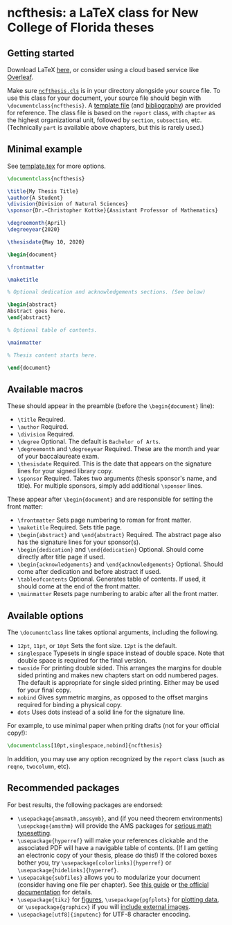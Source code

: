 # ncfthesis: a LaTeX class for New College of Florida theses

## Getting started

Download LaTeX [here](https://www.latex-project.org/get/), or consider using a cloud based service like [Overleaf](https://www.overleaf.com/).

Make sure [`ncfthesis.cls`](ncfthesis.cls) is in your directory alongside your source file.
To use this class for your document, your source file should begin with
`\documentclass{ncfthesis}`.  A [template file](template.tex) (and [bibliography](template.bib)) are provided
for reference. The class file is based on the `report` class, with `chapter` as
the highest organizational unit, followed by `section`, `subsection`, etc. (Technically `part` 
is available above chapters, but this is rarely used.)

## Minimal example
See [template.tex](template.tex) for more options.
```latex
\documentclass{ncfthesis}

\title{My Thesis Title}
\author{A Student}
\division{Division of Natural Sciences}
\sponsor{Dr.~Christopher Kottke}{Assistant Professor of Mathematics}

\degreemonth{April}
\degreeyear{2020}

\thesisdate{May 10, 2020}

\begin{document}

\frontmatter

\maketitle

% Optional dedication and acknowledgements sections. (See below)

\begin{abstract}
Abstract goes here.
\end{abstract}

% Optional table of contents.

\mainmatter

% Thesis content starts here.

\end{document}
```

## Available macros
These should appear in the preamble (before the `\begin{document}` line):
* `\title` Required.
* `\author` Required.
* `\division` Required.
* `\degree` Optional. The default is `Bachelor of Arts`.
* `\degreemonth` and `\degreeyear` Required. These are the month and year of your baccalaureate exam.
* `\thesisdate` Required. This is the date that appears on the signature lines for your signed library copy.
* `\sponsor` Required. Takes two arguments (thesis sponsor's name, and title). For multiple sponsors, simply add additional `\sponsor` lines.

These appear after `\begin{document}` and are responsible for setting the front matter:

* `\frontmatter` Sets page numbering to roman for front matter.
* `\maketitle` Required. Sets title page. 
* `\begin{abstract}` and `\end{abstract}` Required. The abstract page also has the signature lines for your sponsor(s).
* `\begin{dedication}` and `\end{dedication}` Optional. Should come directly after title page if used.
* `\begin{acknowledgements}` and `\end{acknowledgements}` Optional. Should come after dedication and before abstract if used.
* `\tableofcontents` Optional. Generates table of contents. If used, it should come at the end of the front matter.
* `\mainmatter` Resets page numbering to arabic after all the front matter.


## Available options
The `\documentclass` line takes optional arguments, including the following.
* `12pt`, `11pt`, or `10pt` Sets the font size. `12pt` is the default.
* `singlespace` Typesets in single space instead of double space. Note that double space is required for the final version.
* `twoside` For printing double sided. This arranges the margins for double sided printing and makes new chapters start on odd numbered pages. The default is appropriate for single sided printing. Either may be used for your final copy.
* `nobind` Gives symmetric margins, as opposed to the offset margins required for binding a physical copy. 
* `dots` Uses dots instead of a solid line for the signature line.

For example, to use minimal paper when priting drafts (not for your official copy!):
```latex
\documentclass[10pt,singlespace,nobind]{ncfthesis}   
```

In addition, you may use any option recognized by the `report` class (such as `reqno`, `twocolumn`, etc).

## Recommended packages
For best results, the following packages are endorsed:
* `\usepackage{amsmath,amssymb}`, and (if you need theorem environments) `\usepckage{amsthm}` will provide the AMS packages for [serious math typesetting](http://www.texdoc.net/texmf-dist/doc/latex/amsmath/amsldoc.pdf).
* `\usepackage{hyperref}` will make your references clickable and the associated PDF will have a navigable table of contents. (If I am getting an electronic copy of your thesis, please do this!) If the colored boxes bother you, try `\usepackage[colorlinks]{hyperref}` or `\usepackage{hidelinks]{hyperref}`.
* `\usepacakge{subfiles}` allows you to modularize your document (consider having one file per chapter). See [this guide](https://www.overleaf.com/learn/latex/Multi-file_LaTeX_projects)  or [the official documentation](http://mirrors.ctan.org/macros/latex/contrib/subfiles/subfiles.pdf) for details.
* `\usepackage{tikz}` for [figures](http://mirrors.ctan.org/graphics/pgf/base/doc/pgfmanual.pdf), `\usepackage{pgfplots}` for [plotting data](http://mirrors.ctan.org/graphics/pgf/contrib/pgfplots/doc/pgfplots.pdf), or `\usepackage{graphicx}` if you will [include external images](http://mirrors.ctan.org/macros/latex/required/graphics/grfguide.pdf).
* `\usepackage[utf8]{inputenc}` for UTF-8 character encoding.
